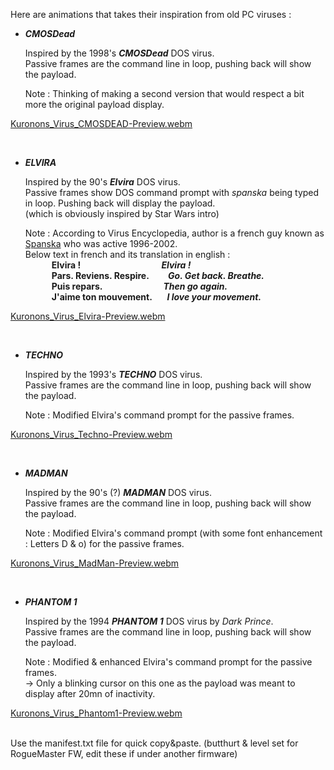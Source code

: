 Here are animations that takes their inspiration from old PC viruses :

   - ___CMOSDead___
      
      Inspired by the 1998's *<B>CMOSDead</b>* DOS virus.<BR>
      Passive frames are the command line in loop, pushing back will show the payload.
      
      Note : Thinking of making a second version that would respect a bit more the original payload display.

[Kuronons_Virus_CMOSDEAD-Preview.webm](https://github.com/Kuronons/FZ_graphics/assets/110337784/b27a8425-ec47-4b93-a3fe-f0ea348ad1f3)

<BR>

   - ___ELVIRA___
      
      Inspired by the 90's *<B>Elvira</b>* DOS virus.<BR>
      Passive frames show DOS command prompt with *spanska* being typed in loop. Pushing back will display the payload.<BR>
      (which is obviously inspired by Star Wars intro)
      
      Note : According to Virus Encyclopedia, author is a french guy known as [Spanska](http://virus.wikidot.com/spanska) who was active 1996-2002.<BR>
      Below text in french and its translation in english :<BR>
     <b>&emsp;&emsp;&emsp;Elvira ! &emsp;&emsp;&emsp;&emsp;&emsp;&emsp;&emsp;&emsp;&emsp;*Elvira !*</b><BR>
     <b>&emsp;&emsp;&emsp;Pars. Reviens. Respire. &emsp;&nbsp;&nbsp;&nbsp;&nbsp;*Go. Get back. Breathe.*</b><BR>
     <b>&emsp;&emsp;&emsp;Puis repars. &emsp;&emsp;&emsp;&emsp;&emsp;&emsp;&nbsp;&nbsp;&nbsp;*Then go again.*</b><BR>
     <b>&emsp;&emsp;&emsp;J'aime ton mouvement. &emsp;&nbsp;&nbsp;*I love your movement.*</b><BR>

[Kuronons_Virus_Elvira-Preview.webm](https://github.com/Kuronons/FZ_graphics/assets/110337784/62ecfbc3-aca8-4faa-9c48-e06581dbbef2)

<BR>

   - ___TECHNO___
      
      Inspired by the 1993's *<B>TECHNO</b>* DOS virus.<BR>
      Passive frames are the command line in loop, pushing back will show the payload.
      
      Note : Modified Elvira's command prompt for the passive frames.

[Kuronons_Virus_Techno-Preview.webm](https://github.com/Kuronons/FZ_graphics/assets/110337784/ce85304f-0c6b-4a13-8212-11be57fe563d)

<BR>

   - ___MADMAN___
      
      Inspired by the 90's (?) *<B>MADMAN</b>* DOS virus.<BR>
      Passive frames are the command line in loop, pushing back will show the payload.
      
      Note : Modified Elvira's command prompt (with some font enhancement : Letters D & o) for the passive frames.<BR>
      
[Kuronons_Virus_MadMan-Preview.webm](https://github.com/Kuronons/FZ_graphics/assets/110337784/baa4404a-6f25-40f5-b5ae-2375624f4627)

<BR>

   - ___PHANTOM 1___
      
      Inspired by the 1994 *<B>PHANTOM 1</b>* DOS virus by *Dark Prince*.<BR>
      Passive frames are the command line in loop, pushing back will show the payload.
      
      Note : Modified & enhanced Elvira's command prompt for the passive frames.<BR>
            -> Only a blinking cursor on this one as the payload was meant to display after 20mn of inactivity.<BR>
      
[Kuronons_Virus_Phantom1-Preview.webm](https://github.com/Kuronons/FZ_graphics/assets/110337784/3fdc512e-1130-455f-9aca-dc9e9b512f23)

<BR>
Use the manifest.txt file for quick copy&paste. (butthurt & level set for RogueMaster FW, edit these if under another firmware)
